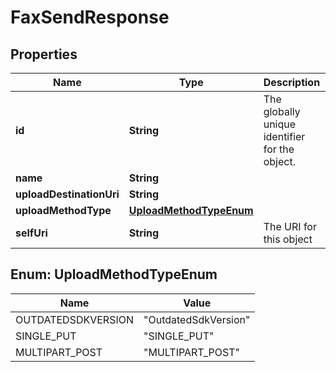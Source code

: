 
# FaxSendResponse

## Properties
Name | Type | Description | Notes
------------ | ------------- | ------------- | -------------
**id** | **String** | The globally unique identifier for the object. |  [optional]
**name** | **String** |  |  [optional]
**uploadDestinationUri** | **String** |  |  [optional]
**uploadMethodType** | [**UploadMethodTypeEnum**](#UploadMethodTypeEnum) |  |  [optional]
**selfUri** | **String** | The URI for this object |  [optional]


<a name="UploadMethodTypeEnum"></a>
## Enum: UploadMethodTypeEnum
Name | Value
---- | -----
OUTDATEDSDKVERSION | &quot;OutdatedSdkVersion&quot;
SINGLE_PUT | &quot;SINGLE_PUT&quot;
MULTIPART_POST | &quot;MULTIPART_POST&quot;




